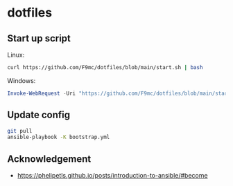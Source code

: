 # dotfiles

## Start up script

Linux:
```sh
curl https://github.com/F9mc/dotfiles/blob/main/start.sh | bash
```

Windows:
```ps1
Invoke-WebRequest -Uri "https://github.com/F9mc/dotfiles/blob/main/start.ps1" -OutFile "$env:TEMP\start.ps1"; Invoke-Expression "$env:TEMP\start.ps1"
```

## Update config

```sh
git pull
ansible-playbook -K bootstrap.yml
```


## Acknowledgement
- https://phelipetls.github.io/posts/introduction-to-ansible/#become